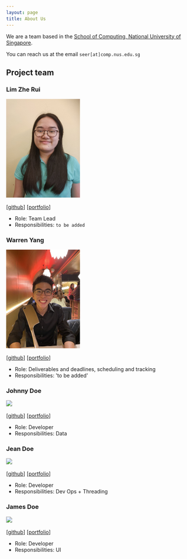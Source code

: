 ```yaml
---
layout: page
title: About Us
---
```


We are a team based in the [School of Computing, National University of Singapore](http://www.comp.nus.edu.sg).

You can reach us at the email `seer[at]comp.nus.edu.sg`

## Project team

### Lim Zhe Rui

<img src="images/zrei.png" width="200px">

[[github](https://github.com/zrei)]
[[portfolio](team/zrei.md)]

* Role: Team Lead
* Responsibilities: `to be added`

### Warren Yang

<img src="images/verydaftpunk.png" width="200px">

[[github](http://github.com/verydaftpunk)]
[[portfolio](team/verydaftpunk.md)]

* Role: Deliverables and deadlines, scheduling and tracking
* Responsibilities: 'to be added'

### Johnny Doe

<img src="images/johndoe.png" width="200px">

[[github](http://github.com/johndoe)] [[portfolio](team/johndoe.md)]

* Role: Developer
* Responsibilities: Data

### Jean Doe

<img src="images/johndoe.png" width="200px">

[[github](http://github.com/johndoe)]
[[portfolio](team/johndoe.md)]

* Role: Developer
* Responsibilities: Dev Ops + Threading

### James Doe

<img src="images/johndoe.png" width="200px">

[[github](http://github.com/johndoe)]
[[portfolio](team/johndoe.md)]

* Role: Developer
* Responsibilities: UI
